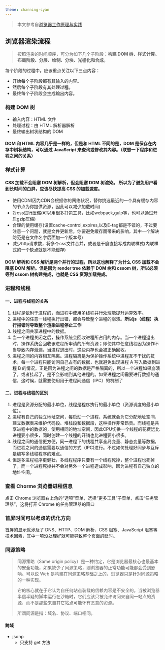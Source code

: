 ```yaml
---
theme: channing-cyan
---
```

> 本文参考自[浏览器工作原理与实践](https://time.geekbang.org/column/article/113513)

## 浏览器渲染流程

>按照渲染的时间顺序，可分为如下几个子阶段：**构建 DOM 树、样式计算、布局阶段、分层、绘制、分块、光栅化和合成**。

每个阶段的过程中，应该重点关注以下三点内容：
- 开始每个子阶段都有其输入的内容。
- 然后每个子阶段有其处理过程。
- 最终每个子阶段会生成输出内容。

### 构建 DOM 树

+ 输入内容：HTML 文件
+ 处理过程：由 HTML 解析器解析
+ 最终输出树状结构的 DOM 

#### DOM 和 HTML 内容几乎是一样的，但是**和 HTML 不同的是，DOM 是保存在内存中树状结构，可以通过 JavaScript 来查询或修改其内容**。（联想一下程序和进程之间的关系）

### 样式计算

#### CSS 加载不会阻塞 DOM 树解析，但会阻塞 DOM 树渲染。 所以为了避免用户看到长时间的白屏，应该尽快提高 CSS 的加载速度。 
-   使用CDN(因为CDN会根据你的网络状况，替你挑选最近的一个具有缓存内容的节点为你提供资源，因此可以减少加载时间)
-   对css进行压缩(可以用很多打包工具，比如webpack,gulp等，也可以通过开启gzip压缩)
-   合理的使用缓存(设置cache-control,expires,以及E-tag都是不错的，不过要注意一个问题，就是文件更新后，你要避免缓存而带来的影响。其中一个解决防范是在文件名字后面加一个版本号)
-   减少http请求数，将多个css文件合并，或者是干脆直接写成内联样式(内联样式的一个缺点就是不能缓存)

#### DOM 解析和 CSS 解析是两个并行的过程，所以这也解释了为什么 CSS 加载不会阻塞 DOM 解析。但是因为 render tree 依赖于 DOM 树和 cssom 树，所以必须等到 cssom 树构建完成，也就是 CSS 资源加载完成。

### 进程和线程
#### 一、进程与线程的关系

1. 线程是依附于进程的，而进程中使用多线程并行处理能提升运算效率。 
2. 进程中的任意一线程执行出错，都会导致整个进程的崩溃。**所以js（线程）执行报错时导致整个渲染进程停止工作**
3. 线程之间共享进程中的数据。 
4. 当一个进程关闭之后，操作系统会回收进程所占用的内存。当一个进程退出时，操作系统会回收该进程所申请的所有资源；即使其中任意线程因为操作不当导致内存泄漏，当进程退出时，这些内存也会被正确回收。 
5. 进程之间的内容相互隔离。进程隔离是为保护操作系统中进程互不干扰的技术，每一个进程只能访问自己占有的数据，也就避免出现进程 A 写入数据到进程 B 的情况。正是因为进程之间的数据是严格隔离的，所以一个进程如果崩溃了，或者挂起了，是不会影响到其他进程的。如果进程之间需要进行数据的通信，这时候，就需要使用用于进程间通信（IPC）的机制了

#### 二、进程与线程的区别

1. 进程是资源分配的最小单位，线程是程序执行的最小单位（资源调度的最小单位）。
2. 进程有自己的独立地址空间，每启动一个进程，系统就会为它分配地址空间，建立数据表来维护代码段、堆栈段和数据段，这种操作非常昂贵。而线程是共享进程中的数据的，使用相同的地址空间，因此CPU切换一个线程的花费远比进程要小很多，同时创建一个线程的开销也比进程要小很多。
3. 线程之间的通信更方便，同一进程下的线程共享全局变量、静态变量等数据，而进程之间的通信需要以通信的方式（IPC)进行。不过如何处理好同步与互斥是编写多线程程序的难点。
4. 但是多进程程序更健壮，多线程程序只要有一个线程死掉，整个进程也死掉了，而一个进程死掉并不会对另外一个进程造成影响，因为进程有自己独立的地址空间。

### 查看 Chorme 浏览器进程信息

点击 Chrome 浏览器右上角的“选项”菜单，选择“更多工具”子菜单，点击“任务管理器”，这将打开 Chrome 的任务管理器的窗口

### 首屏时间可以考虑的优化方向

首屏的显示就涉及了 DNS、HTTP、DOM 解析、CSS 阻塞、JavaScript 阻塞等技术因素，其中一项没处理好就可能导致整个页面的延时。

### 同源策略

> 同源策略（Same origin policy）是一种约定，它是浏览器最核心也最基本的安全功能，如果缺少了同源策略，则浏览器的正常功能可能都会受到影响。可以说 Web 是构建在同源策略基础之上的，浏览器只是针对同源策略的一种实现。
>
> 它的核心就在于它认为自任何站点装载的信赖内容是不安全的。当被浏览器半信半疑的脚本运行在沙箱时，它们应该只被允许访问来自同一站点的资源，而不是那些来自其它站点可能怀有恶意的资源。
>
> 所谓同源是指：域名、协议、端口相同。

#### 跨域

+ jsonp
  + 只支持 get 方法
